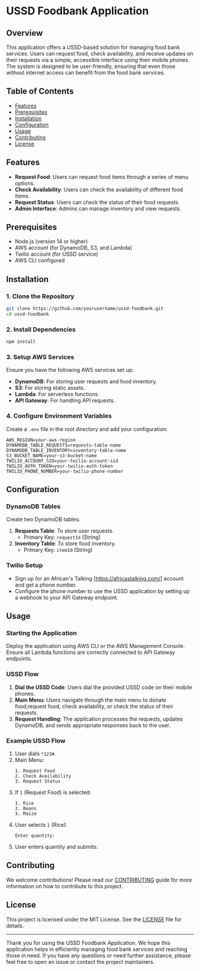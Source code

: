 # USSD Foodbank Application

## Overview
This application offers a USSD-based solution for managing food bank services. Users can request food, check availability, and receive updates on their requests via a simple, accessible interface using their mobile phones. The system is designed to be user-friendly, ensuring that even those without internet access can benefit from the food bank services.

## Table of Contents
- [Features](#features)
- [Prerequisites](#prerequisites)
- [Installation](#installation)
- [Configuration](#configuration)
- [Usage](#usage)
- [Contributing](#contributing)
- [License](#license)

## Features
- **Request Food**: Users can request food items through a series of menu options.
- **Check Availability**: Users can check the availability of different food items.
- **Request Status**: Users can check the status of their food requests.
- **Admin Interface**: Admins can manage inventory and view requests.

## Prerequisites
- Node.js (version 14 or higher)
- AWS account (for DynamoDB, S3, and Lambda)
- Twilio account (for USSD service)
- AWS CLI configured

## Installation

### 1. Clone the Repository
```bash
git clone https://github.com/yourusername/ussd-foodbank.git
cd ussd-foodbank
```

### 2. Install Dependencies
```bash
npm install
```

### 3. Setup AWS Services
Ensure you have the following AWS services set up:
- **DynamoDB**: For storing user requests and food inventory.
- **S3**: For storing static assets.
- **Lambda**: For serverless functions.
- **API Gateway**: For handling API requests.

### 4. Configure Environment Variables
Create a `.env` file in the root directory and add your configuration:
```
AWS_REGION=your-aws-region
DYNAMODB_TABLE_REQUESTS=requests-table-name
DYNAMODB_TABLE_INVENTORY=inventory-table-name
S3_BUCKET_NAME=your-s3-bucket-name
TWILIO_ACCOUNT_SID=your-twilio-account-sid
TWILIO_AUTH_TOKEN=your-twilio-auth-token
TWILIO_PHONE_NUMBER=your-twilio-phone-number
```

## Configuration

### DynamoDB Tables
Create two DynamoDB tables:
1. **Requests Table**: To store user requests.
   - Primary Key: `requestId` (String)
2. **Inventory Table**: To store food inventory.
   - Primary Key: `itemId` (String)

### Twilio Setup
- Sign up for an African's Talking [https://africastalking.com/] account and get a phone number.
- Configure the  phone number to use the USSD application by setting up a webhook to your API Gateway endpoint.

## Usage

### Starting the Application
Deploy the application using AWS CLI or the AWS Management Console. Ensure all Lambda functions are correctly connected to API Gateway endpoints.

### USSD Flow
1. **Dial the USSD Code**: Users dial the provided USSD code on their mobile phones.
2. **Main Menu**: Users navigate through the main menu to donate food,request food, check availability, or check the status of their requests.
3. **Request Handling**: The application processes the requests, updates DynamoDB, and sends appropriate responses back to the user.

### Example USSD Flow
1. User dials `*123#`.
2. Main Menu:
   ```
   1. Request Food
   2. Check Availability
   3. Request Status
   ```
3. If `1` (Request Food) is selected:
   ```
   1. Rice
   2. Beans
   3. Maize
   ```
4. User selects `1` (Rice):
   ```
   Enter quantity:
   ```
5. User enters quantity and submits.

## Contributing
We welcome contributions! Please read our [CONTRIBUTING](CONTRIBUTING.md) guide for more information on how to contribute to this project.

## License
This project is licensed under the MIT License. See the [LICENSE](LICENSE) file for details.

---

Thank you for using the USSD Foodbank Application. We hope this application helps in efficiently managing food bank services and reaching those in need. If you have any questions or need further assistance, please feel free to open an issue or contact the project maintainers.